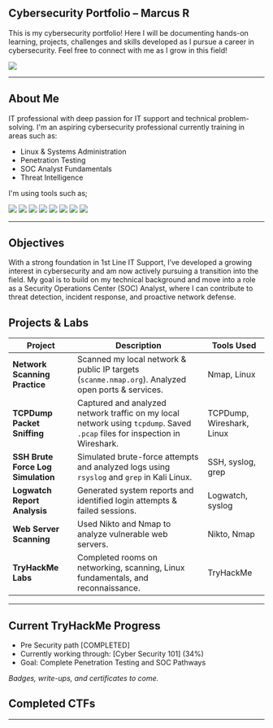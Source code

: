 ## Cybersecurity Portfolio – Marcus R

This is my cybersecurity portfolio! Here I will be documenting hands-on learning, projects, challenges and skills developed as I pursue a career in cybersecurity.
Feel free to connect with me as I grow in this field!

<a href="https://www.linkedin.com/in/marcus-radosta-b4676717a/"><img src="https://img.shields.io/badge/-LinkedIn-0072b1?&style=for-the-badge&logo+linkedin&logoColor=white" /></a>

---

## About Me

IT professional with deep passion for IT support and technical problem-solving. I'm an aspiring cybersecurity professional currently training in areas such as:

- Linux & Systems Administration
- Penetration Testing
- SOC Analyst Fundamentals
- Threat Intelligence

I'm using tools such as; 
<!-- Kali Linux -->
<img src="https://img.shields.io/badge/-Kali_Linux-557C94?style=for-the-badge&logo=kalilinux&logoColor=white"/>

<!-- Nmap -->
<img src="https://img.shields.io/badge/-Nmap-4B8BBE?style=for-the-badge&logo=gnometerminal&logoColor=white"/>

<!-- Wireshark -->
<img src="https://img.shields.io/badge/-Wireshark-1679A7?style=for-the-badge&logo=wireshark&logoColor=white"/>

<!-- Metasploit -->
<img src="https://img.shields.io/badge/-Metasploit-3F3F3F?style=for-the-badge&logo=tryhackme&logoColor=white"/>

<!-- John the Ripper -->
<img src="https://img.shields.io/badge/-John_the_Ripper-8B0000?style=for-the-badge&logo=linux&logoColor=white"/>

<!-- Nikto -->
<img src="https://img.shields.io/badge/-Nikto-FF6600?style=for-the-badge&logo=apache&logoColor=white"/>

<!-- DirBuster -->
<img src="https://img.shields.io/badge/-DirBuster-444444?style=for-the-badge&logo=codeforces&logoColor=white"/>

<!-- Burp Suite -->
<img src="https://img.shields.io/badge/-Burp_Suite-F46F25?style=for-the-badge&logo=burpsuite&logoColor=white"/>



---
## Objectives
With a strong foundation in 1st Line IT Support, I’ve developed a growing interest in cybersecurity and am now actively pursuing a transition into the field. My goal is to build on my technical background and move into a role as a Security Operations Center (SOC) Analyst, where I can contribute to threat detection, incident response, and proactive network defense.

## Projects & Labs

| Project | Description | Tools Used |
|--------|-------------|------------|
| **Network Scanning Practice** | Scanned my local network & public IP targets (`scanme.nmap.org`). Analyzed open ports & services. | Nmap, Linux |
| **TCPDump Packet Sniffing** | Captured and analyzed network traffic on my local network using `tcpdump`. Saved `.pcap` files for inspection in Wireshark. | TCPDump, Wireshark, Linux |
| **SSH Brute Force Log Simulation** | Simulated brute-force attempts and analyzed logs using `rsyslog` and `grep` in Kali Linux. | SSH, syslog, grep |
| **Logwatch Report Analysis** | Generated system reports and identified login attempts & failed sessions. | Logwatch, syslog |
| **Web Server Scanning** | Used Nikto and Nmap to analyze vulnerable web servers. | Nikto, Nmap |
| **TryHackMe Labs** | Completed rooms on networking, scanning, Linux fundamentals, and reconnaissance. | TryHackMe |

---

## Current TryHackMe Progress

- Pre Security path [COMPLETED]
- Currently working through: [Cyber Security 101] (34%)
- Goal: Complete Penetration Testing and SOC Pathways

*Badges, write-ups, and certificates to come.*
## Completed CTFs 

---
